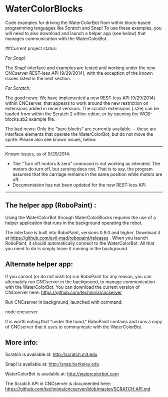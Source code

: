 WaterColorBlocks
================

Code examples for driving the WaterColorBot from within block-based programming languages like Scratch and Snap! To use these examples, you will need to also download and launch a helper app (see below) that manages communication with the WaterColorBot.


##Current project status:

_For Snap!:_

The Snap! interface and examples are tested and working under the new CNCserver REST-less API (9/29/2014), with the exception of the known issues listed in the next section.


_For Scratch:_

The good news: We have implemented a new REST-less API (9/29/2014) within CNCserver, that appears to work around the new restriction on extensions added in recent versions. The scratch extensions (.s2e) can be loaded from within the Scratch 2 offline editor, or by opening the WCB-blocks.sb2 example file.

The bad news: Only the "bare blocks" are currently available -- these are interface elements that operate the WaterColorBot, but do not move the sprite.  Please also see known issues, below.


----

Known issues, as of 9/29/2014:
* The "Turn off motors & zero" command is not working as intended. The motors do turn off, but zeroing does not. That is to say, the program assumes that the carriage remains in the same position while motors are off.
* Documentation has not been updated for the new REST-less API.


----


## The helper app (RoboPaint) :
Using the WaterColorBot through WaterColorBlocks requires the use of a helper application that runs in the background operating the robot.  

The interface is built into RoboPaint, versions 0.9.0 and higher.  Download it at https://github.com/evil-mad/robopaint/releases .  When you launch RoboPaint, it should automatically connect to the WaterColorBot. All that you need to do is simply leave it running in the background.


## Alternate helper app:
If you cannot (or do not wish to) run RoboPaint for any reason, you can alternately run CNCserver in the background, to manage communication with the WaterColorBot. You can download the current version of CNCserver here:  https://github.com/techninja/cncserver

Run CNCserver in background, launched with command:

  node cncserver
  
It is worth noting that "under the hood," RoboPaint contains and runs a copy of CNCserver that it uses to communicate with the WaterColorBot.

  
## More info:

Scratch is available at: http://scratch.mit.edu

Snap! is available at: http://snap.berkeley.edu

WaterColorBot is available at: http://watercolorbot.com

The Scratch API in CNCserver is documented here: https://github.com/techninja/cncserver/blob/master/SCRATCH.API.md
